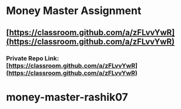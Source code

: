 # Money Master Assignment

## [https://classroom.github.com/a/zFLvvYwR](https://classroom.github.com/a/zFLvvYwR)

### Private Repo Link: [https://classroom.github.com/a/zFLvvYwR](https://classroom.github.com/a/zFLvvYwR)
# money-master-rashik07
